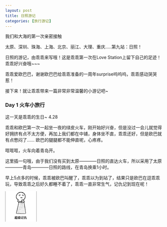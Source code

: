 ```yaml
---
layout: post
title: 日照游记
categories: [旅行游记]
---
```


我们和大海的第一次亲密接触

太原、深圳、珠海、上海、北京、丽江、大理、重庆.....第九站：日照！

日照的游记，由乖乖来写哦！这是乖乖第一次在Love Station上留下自己的足迹！乖乖好兴奋哦~~~

乖乖爱欧巴巴，谢谢欧巴巴给乖乖准备的一周年surprise呜呜呜，乖乖感动哭哭惹！

接下来！就让乖乖带来一篇非常非常温馨的小游记吧~

### Day 1 火车小旅行
这一天是乖乖的生日~ 4.28

乖乖和欧巴第一次一起坐一夜的绿皮火车，刚开始好兴奋，但是没过一会儿就觉得好拥挤有点不太方便，再加上我们都在中铺，身体坐不直，乖乖还好，但是欧巴就有点憋闷了…… 欧巴的腿腿都不能伸直呢，心疼疼。

哐哐哐，火车向着青岛开。

这里插一句哦，由于我们没有买到太原————日照的直达火车，所以采用了太原————青岛————日照的路线，在青岛换乘1小时。

早上5点多的时候，乖乖被欧巴叫醒了，乖乖以为到站了，结果只是欧巴在逗乖乖玩，导致乖乖之后好久都睡不着了，乖乖一直非常生气，记仇记到现在呢！

<img src="https://raw.githubusercontent.com/FL-lovestation/FL-lovestation.github.io/main/images/2021-04-29-ri-zhao/picture1_hate.png" width="20%"/>




